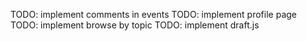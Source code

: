 TODO: implement comments in events
TODO: implement profile page
TODO: implement browse by topic
TODO: implement draft.js
